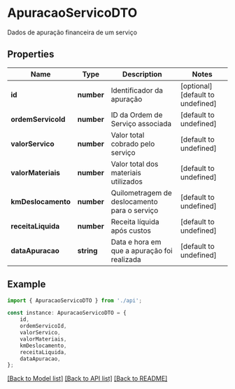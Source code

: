 # ApuracaoServicoDTO

Dados de apuração financeira de um serviço

## Properties

Name | Type | Description | Notes
------------ | ------------- | ------------- | -------------
**id** | **number** | Identificador da apuração | [optional] [default to undefined]
**ordemServicoId** | **number** | ID da Ordem de Serviço associada | [default to undefined]
**valorServico** | **number** | Valor total cobrado pelo serviço | [default to undefined]
**valorMateriais** | **number** | Valor total dos materiais utilizados | [default to undefined]
**kmDeslocamento** | **number** | Quilometragem de deslocamento para o serviço | [default to undefined]
**receitaLiquida** | **number** | Receita líquida após custos | [default to undefined]
**dataApuracao** | **string** | Data e hora em que a apuração foi realizada | [default to undefined]

## Example

```typescript
import { ApuracaoServicoDTO } from './api';

const instance: ApuracaoServicoDTO = {
    id,
    ordemServicoId,
    valorServico,
    valorMateriais,
    kmDeslocamento,
    receitaLiquida,
    dataApuracao,
};
```

[[Back to Model list]](../README.md#documentation-for-models) [[Back to API list]](../README.md#documentation-for-api-endpoints) [[Back to README]](../README.md)
